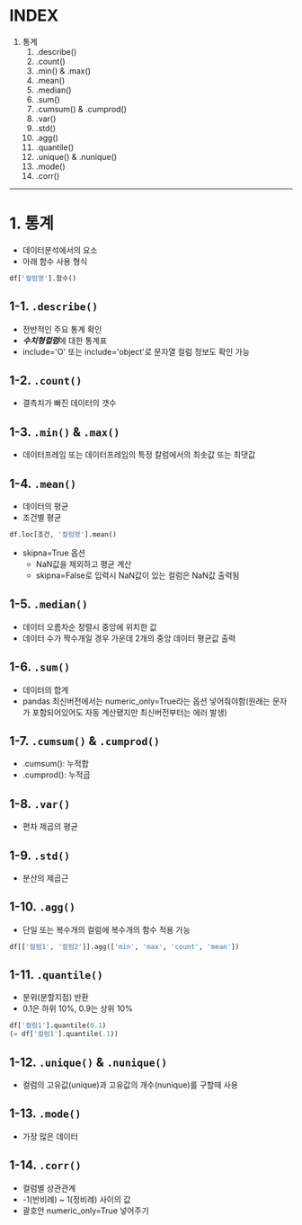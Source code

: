 # INDEX
1. 통계
    1. .describe()  
    2. .count()
    3. .min() & .max()
    4. .mean()
    5. .median()
    6. .sum()
    7. .cumsum() & .cumprod()
    8. .var()
    9. .std()
    10. .agg()
    11. .quantile()
    12. .unique() & .nunique()
    13. .mode()
    14. .corr()

---
# 1. 통계
- 데이터분석에서의 요소
- 아래 함수 사용 형식
```python
df['컬럼명'].함수()
```
## 1-1. `.describe()`
- 전반적인 주요 통계 확인
- ***수치형컬럼***에 대한 통계표
- include='O' 또는 include='object'로 문자열 컬럼 정보도 확인 가능

## 1-2. `.count()`
- 결측치가 빠진 데이터의 갯수

## 1-3. `.min()` & `.max()`
- 데이터프레임 또는 데이터프레임의 특정 칼럼에서의 최솟값 또는 최댓값

## 1-4. `.mean()`
- 데이터의 평균
- 조건별 평균
 ```python
df.loc[조건, '컬럼명'].mean()
```
- skipna=True 옵션
    - NaN값을 제외하고 평균 계산
    - skipna=False로 입력시 NaN값이 있는 컬럼은 NaN값 출력됨

## 1-5. `.median()`
- 데이터 오름차순 정렬시 중앙에 위치한 값
- 데이터 수가 짝수개일 경우 가운데 2개의 중앙 데이터 평균값 출력
## 1-6. `.sum()`
- 데이터의 합계
- pandas 최신버전에서는 numeric_only=True라는 옵션 넣어줘야함(원래는 문자가 포함되어있어도 자동 계산됐지만 최신버전부터는 에러 발생)
## 1-7. `.cumsum()` & `.cumprod()`
- .cumsum(): 누적합
- .cumprod(): 누적곱

## 1-8. `.var()`
- 편차 제곱의 평균

## 1-9. `.std()`
- 분산의 제곱근

## 1-10. `.agg()`
- 단일 또는 복수개의 컬럼에 복수개의 함수 적용 가능
```python
df[['컬럼1', '컬럼2']].agg(['min', 'max', 'count', 'mean'])
```
## 1-11. `.quantile()`
- 분위(분할지점) 반환
- 0.1은 하위 10%, 0.9는 상위 10%
```python
df['컬럼1'].quantile(0.1)
(= df['컬럼1'].quantile(.1))
```
## 1-12. `.unique()` & `.nunique()`
- 컬럼의 고유값(unique)과 고유값의 개수(nunique)를 구할때 사용

## 1-13. `.mode()`
- 가장 많은 데이터

## 1-14. `.corr()`
- 컬럼별 상관관계
- -1(반비례) ~ 1(정비례) 사이의 값
- 괄호안 numeric_only=True 넣어주기